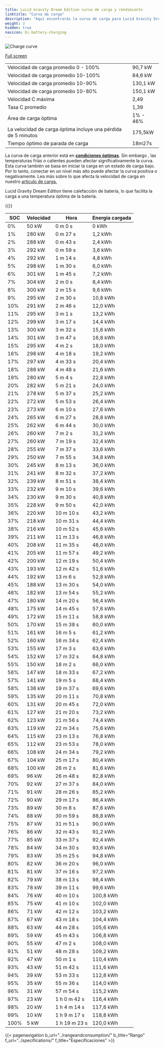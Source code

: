 ```yaml
---
title: Lucid Gravity Dream Edition curva de carga y rendimiento
linktitle: "Curva de carga"
description: "Aquí encontrarás la curva de carga para Lucid Gravity Dream Edition."
weight: 3
hidden: true
navicon: bi-battery-charging
---
```

<!-- markdownlint-disable MD033 -->
<img src="/images/models/lucid/gravity/gravity_dream_edition/chargingcurve.svg" alt="Charge curve" class="img-fluid">

[Full screen](/images/models/lucid/gravity/gravity_dream_edition/chargingcurve.svg)


<table class="table table-striped border">
<tbody>
<tr>
<td>Velocidad de carga promedio 0 - 100%</td><td>90,7 kW</td>
</tr>
<tr>
<td>Velocidad de carga promedio 10-100%</td><td>84,6 kW</td>
</tr>
<tr>
<td>Velocidad de carga promedio 10-90%</td><td>130,1 kW</td>
</tr>
<tr>
<td>Velocidad de carga promedio 10-80%</td><td>150,1 kW</td>
</tr>
<tr>
<td>Velocidad C máxima</td><td>2,49</td>
</tr>
<tr>
<td>Tasa C promedio</td><td>1,39</td>
</tr>
<tr>
<td>Área de carga óptima</td><td>1% - 46%</td>
</tr>
<tr>
<td>La velocidad de carga óptima incluye una pérdida de 5 minutos</td><td>175,5kW</td>
</tr>
<tr>
<td>Tiempo óptimo de parada de carga</td><td>18m27s</td>
</tr>
</tbody>
</table>


La curva de carga anterior está en **[condiciones óptimas](../../../../../technology/battery/charging/#temperatura)**. Sin embargo , las temperaturas frías o calientes pueden afectar significativamente la curva. Esta curva también se basa en iniciar la carga en un estado de carga bajo. Por lo tanto, conectar en un nivel más alto puede afectar la curva positiva o negativamente. Lea más sobre lo que afecta la velocidad de carga en nuestro [artículo de carga.](../../../../../technology/battery/charging/)


Lucid Gravity Dream Edition tiene calefacción de batería, lo que facilita la carga a una temperatura óptima de la batería.


{{<evkxdisplayaddarticle />}}
<table class="table table-striped border">
<thead>
<tr><th>SOC</th><th>Velocidad</th><th>Hora</th><th>Energía cargada</th></tr>
</thead>
<tbody>
<tr>
<td>0%</td><td>50 kW</td><td> 0 m 0 s </td><td>0 kWh </td>
</tr>
<tr>
<td>1%</td><td>280 kW</td><td> 0 m 27 s </td><td>1,2 kWh </td>
</tr>
<tr>
<td>2%</td><td>288 kW</td><td> 0 m 43 s </td><td>2,4 kWh </td>
</tr>
<tr>
<td>3%</td><td>292 kW</td><td> 0 m 59 s </td><td>3,6 kWh </td>
</tr>
<tr>
<td>4%</td><td>292 kW</td><td> 1 m 14 s </td><td>4,8 kWh </td>
</tr>
<tr>
<td>5%</td><td>298 kW</td><td> 1 m 30 s </td><td>6,0 kWh </td>
</tr>
<tr>
<td>6%</td><td>301 kW</td><td> 1 m 45 s </td><td>7,2 kWh </td>
</tr>
<tr>
<td>7%</td><td>304 kW</td><td> 2 m 0 s </td><td>8,4 kWh </td>
</tr>
<tr>
<td>8%</td><td>300 kW</td><td> 2 m 15 s </td><td>9,6 kWh </td>
</tr>
<tr>
<td>9%</td><td>295 kW</td><td> 2 m 30 s </td><td>10,8 kWh </td>
</tr>
<tr>
<td>10%</td><td>291 kW</td><td> 2 m 46 s </td><td>12,0 kWh </td>
</tr>
<tr>
<td>11%</td><td>295 kW</td><td> 3 m 1 s </td><td>13,2 kWh </td>
</tr>
<tr>
<td>12%</td><td>299 kW</td><td> 3 m 17 s </td><td>14,4 kWh </td>
</tr>
<tr>
<td>13%</td><td>300 kW</td><td> 3 m 32 s </td><td>15,6 kWh </td>
</tr>
<tr>
<td>14%</td><td>301 kW</td><td> 3 m 47 s </td><td>16,8 kWh </td>
</tr>
<tr>
<td>15%</td><td>295 kW</td><td> 4 m 2 s </td><td>18,0 kWh </td>
</tr>
<tr>
<td>16%</td><td>298 kW</td><td> 4 m 18 s </td><td>19,2 kWh </td>
</tr>
<tr>
<td>17%</td><td>297 kW</td><td> 4 m 33 s </td><td>20,4 kWh </td>
</tr>
<tr>
<td>18%</td><td>288 kW</td><td> 4 m 48 s </td><td>21,6 kWh </td>
</tr>
<tr>
<td>19%</td><td>280 kW</td><td> 5 m 4 s </td><td>22,8 kWh </td>
</tr>
<tr>
<td>20%</td><td>282 kW</td><td> 5 m 21 s </td><td>24,0 kWh </td>
</tr>
<tr>
<td>21%</td><td>278 kW</td><td> 5 m 37 s </td><td>25,2 kWh </td>
</tr>
<tr>
<td>22%</td><td>272 kW</td><td> 5 m 53 s </td><td>26,4 kWh </td>
</tr>
<tr>
<td>23%</td><td>273 kW</td><td> 6 m 10 s </td><td>27,6 kWh </td>
</tr>
<tr>
<td>24%</td><td>265 kW</td><td> 6 m 27 s </td><td>28,8 kWh </td>
</tr>
<tr>
<td>25%</td><td>262 kW</td><td> 6 m 44 s </td><td>30,0 kWh </td>
</tr>
<tr>
<td>26%</td><td>260 kW</td><td> 7 m 2 s </td><td>31,2 kWh </td>
</tr>
<tr>
<td>27%</td><td>260 kW</td><td> 7 m 19 s </td><td>32,4 kWh </td>
</tr>
<tr>
<td>28%</td><td>255 kW</td><td> 7 m 37 s </td><td>33,6 kWh </td>
</tr>
<tr>
<td>29%</td><td>250 kW</td><td> 7 m 55 s </td><td>34,8 kWh </td>
</tr>
<tr>
<td>30%</td><td>245 kW</td><td> 8 m 13 s </td><td>36,0 kWh </td>
</tr>
<tr>
<td>31%</td><td>241 kW</td><td> 8 m 32 s </td><td>37,2 kWh </td>
</tr>
<tr>
<td>32%</td><td>239 kW</td><td> 8 m 51 s </td><td>38,4 kWh </td>
</tr>
<tr>
<td>33%</td><td>232 kW</td><td> 9 m 10 s </td><td>39,6 kWh </td>
</tr>
<tr>
<td>34%</td><td>230 kW</td><td> 9 m 30 s </td><td>40,8 kWh </td>
</tr>
<tr>
<td>35%</td><td>228 kW</td><td> 9 m 50 s </td><td>42,0 kWh </td>
</tr>
<tr>
<td>36%</td><td>220 kW</td><td> 10 m 10 s </td><td>43,2 kWh </td>
</tr>
<tr>
<td>37%</td><td>218 kW</td><td> 10 m 31 s </td><td>44,4 kWh </td>
</tr>
<tr>
<td>38%</td><td>216 kW</td><td> 10 m 52 s </td><td>45,6 kWh </td>
</tr>
<tr>
<td>39%</td><td>211 kW</td><td> 11 m 13 s </td><td>46,8 kWh </td>
</tr>
<tr>
<td>40%</td><td>208 kW</td><td> 11 m 35 s </td><td>48,0 kWh </td>
</tr>
<tr>
<td>41%</td><td>205 kW</td><td> 11 m 57 s </td><td>49,2 kWh </td>
</tr>
<tr>
<td>42%</td><td>200 kW</td><td> 12 m 19 s </td><td>50,4 kWh </td>
</tr>
<tr>
<td>43%</td><td>193 kW</td><td> 12 m 42 s </td><td>51,6 kWh </td>
</tr>
<tr>
<td>44%</td><td>192 kW</td><td> 13 m 6 s </td><td>52,8 kWh </td>
</tr>
<tr>
<td>45%</td><td>188 kW</td><td> 13 m 30 s </td><td>54,0 kWh </td>
</tr>
<tr>
<td>46%</td><td>182 kW</td><td> 13 m 54 s </td><td>55,2 kWh </td>
</tr>
<tr>
<td>47%</td><td>180 kW</td><td> 14 m 20 s </td><td>56,4 kWh </td>
</tr>
<tr>
<td>48%</td><td>175 kW</td><td> 14 m 45 s </td><td>57,6 kWh </td>
</tr>
<tr>
<td>49%</td><td>172 kW</td><td> 15 m 11 s </td><td>58,8 kWh </td>
</tr>
<tr>
<td>50%</td><td>170 kW</td><td> 15 m 38 s </td><td>60,0 kWh </td>
</tr>
<tr>
<td>51%</td><td>161 kW</td><td> 16 m 5 s </td><td>61,2 kWh </td>
</tr>
<tr>
<td>52%</td><td>160 kW</td><td> 16 m 34 s </td><td>62,4 kWh </td>
</tr>
<tr>
<td>53%</td><td>155 kW</td><td> 17 m 3 s </td><td>63,6 kWh </td>
</tr>
<tr>
<td>54%</td><td>152 kW</td><td> 17 m 32 s </td><td>64,8 kWh </td>
</tr>
<tr>
<td>55%</td><td>150 kW</td><td> 18 m 2 s </td><td>66,0 kWh </td>
</tr>
<tr>
<td>56%</td><td>147 kW</td><td> 18 m 33 s </td><td>67,2 kWh </td>
</tr>
<tr>
<td>57%</td><td>141 kW</td><td> 19 m 5 s </td><td>68,4 kWh </td>
</tr>
<tr>
<td>58%</td><td>138 kW</td><td> 19 m 37 s </td><td>69,6 kWh </td>
</tr>
<tr>
<td>59%</td><td>135 kW</td><td> 20 m 11 s </td><td>70,8 kWh </td>
</tr>
<tr>
<td>60%</td><td>131 kW</td><td> 20 m 45 s </td><td>72,0 kWh </td>
</tr>
<tr>
<td>61%</td><td>127 kW</td><td> 21 m 20 s </td><td>73,2 kWh </td>
</tr>
<tr>
<td>62%</td><td>123 kW</td><td> 21 m 56 s </td><td>74,4 kWh </td>
</tr>
<tr>
<td>63%</td><td>119 kW</td><td> 22 m 34 s </td><td>75,6 kWh </td>
</tr>
<tr>
<td>64%</td><td>115 kW</td><td> 23 m 13 s </td><td>76,8 kWh </td>
</tr>
<tr>
<td>65%</td><td>112 kW</td><td> 23 m 53 s </td><td>78,0 kWh </td>
</tr>
<tr>
<td>66%</td><td>108 kW</td><td> 24 m 34 s </td><td>79,2 kWh </td>
</tr>
<tr>
<td>67%</td><td>104 kW</td><td> 25 m 17 s </td><td>80,4 kWh </td>
</tr>
<tr>
<td>68%</td><td>100 kW</td><td> 26 m 2 s </td><td>81,6 kWh </td>
</tr>
<tr>
<td>69%</td><td>96 kW</td><td> 26 m 48 s </td><td>82,8 kWh </td>
</tr>
<tr>
<td>70%</td><td>92 kW</td><td> 27 m 37 s </td><td>84,0 kWh </td>
</tr>
<tr>
<td>71%</td><td>91 kW</td><td> 28 m 26 s </td><td>85,2 kWh </td>
</tr>
<tr>
<td>72%</td><td>90 kW</td><td> 29 m 17 s </td><td>86,4 kWh </td>
</tr>
<tr>
<td>73%</td><td>89 kW</td><td> 30 m 8 s </td><td>87,6 kWh </td>
</tr>
<tr>
<td>74%</td><td>88 kW</td><td> 30 m 59 s </td><td>88,8 kWh </td>
</tr>
<tr>
<td>75%</td><td>87 kW</td><td> 31 m 51 s </td><td>90,0 kWh </td>
</tr>
<tr>
<td>76%</td><td>86 kW</td><td> 32 m 43 s </td><td>91,2 kWh </td>
</tr>
<tr>
<td>77%</td><td>85 kW</td><td> 33 m 37 s </td><td>92,4 kWh </td>
</tr>
<tr>
<td>78%</td><td>84 kW</td><td> 34 m 30 s </td><td>93,6 kWh </td>
</tr>
<tr>
<td>79%</td><td>83 kW</td><td> 35 m 25 s </td><td>94,8 kWh </td>
</tr>
<tr>
<td>80%</td><td>82 kW</td><td> 36 m 20 s </td><td>96,0 kWh </td>
</tr>
<tr>
<td>81%</td><td>81 kW</td><td> 37 m 16 s </td><td>97,2 kWh </td>
</tr>
<tr>
<td>82%</td><td>79 kW</td><td> 38 m 13 s </td><td>98,4 kWh </td>
</tr>
<tr>
<td>83%</td><td>78 kW</td><td> 39 m 11 s </td><td>99,6 kWh </td>
</tr>
<tr>
<td>84%</td><td>76 kW</td><td> 40 m 10 s </td><td>100,8 kWh </td>
</tr>
<tr>
<td>85%</td><td>75 kW</td><td> 41 m 10 s </td><td>102,0 kWh </td>
</tr>
<tr>
<td>86%</td><td>71 kW</td><td> 42 m 12 s </td><td>103,2 kWh </td>
</tr>
<tr>
<td>87%</td><td>67 kW</td><td> 43 m 18 s </td><td>104,4 kWh </td>
</tr>
<tr>
<td>88%</td><td>63 kW</td><td> 44 m 28 s </td><td>105,6 kWh </td>
</tr>
<tr>
<td>89%</td><td>59 kW</td><td> 45 m 43 s </td><td>106,8 kWh </td>
</tr>
<tr>
<td>90%</td><td>55 kW</td><td> 47 m 2 s </td><td>108,0 kWh </td>
</tr>
<tr>
<td>91%</td><td>51 kW</td><td> 48 m 28 s </td><td>109,2 kWh </td>
</tr>
<tr>
<td>92%</td><td>47 kW</td><td> 50 m 1 s </td><td>110,4 kWh </td>
</tr>
<tr>
<td>93%</td><td>43 kW</td><td> 51 m 42 s </td><td>111,6 kWh </td>
</tr>
<tr>
<td>94%</td><td>39 kW</td><td> 53 m 33 s </td><td>112,8 kWh </td>
</tr>
<tr>
<td>95%</td><td>35 kW</td><td> 55 m 36 s </td><td>114,0 kWh </td>
</tr>
<tr>
<td>96%</td><td>31 kW</td><td> 57 m 54 s </td><td>115,2 kWh </td>
</tr>
<tr>
<td>97%</td><td>23 kW</td><td>1 h 0 m 42 s </td><td>116,4 kWh </td>
</tr>
<tr>
<td>98%</td><td>20 kW</td><td>1 h 4 m 14 s </td><td>117,6 kWh </td>
</tr>
<tr>
<td>99%</td><td>10 kW</td><td>1 h 9 m 17 s </td><td>118,8 kWh </td>
</tr>
<tr>
<td>100%</td><td>5 kW</td><td>1 h 19 m 23 s </td><td>120,0 kWh </td>
</tr>
</tbody>
</table>


{{< pagenavigation b_url="../rangeandconsumption/" b_title="Rango" f_url="../specifications/" f_title="Especificaciones" >}}
